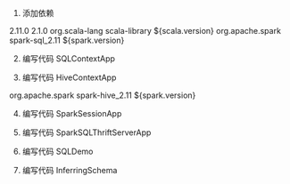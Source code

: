 1. 添加依赖
<properties>
<scala.version>2.11.0</scala.version>
<spark.version>2.1.0</spark.version>
</properties>

<dependencies>
<!-- scala 依赖 -->
<dependency>
<groupId>org.scala-lang</groupId>
<artifactId>scala-library</artifactId>
<version>${scala.version}</version>
</dependency>

<!-- sparkSQL 依赖 -->
<dependency>
<groupId>org.apache.spark</groupId>
<artifactId>spark-sql_2.11</artifactId>
<version>${spark.version}</version>
</dependency>
</dependencies>

2. 编写代码 SQLContextApp

3. 编写代码 HiveContextApp
<!-- spark hive 依赖 -->
<dependency>
  <groupId>org.apache.spark</groupId>
  <artifactId>spark-hive_2.11</artifactId>
  <version>${spark.version}</version>
  <!--
  <scope>provided</scope>
  -->
</dependency>

4. 编写代码 SparkSessionApp

5. 编写代码 SparkSQLThriftServerApp

6. 编写代码 SQLDemo

7. 编写代码 InferringSchema